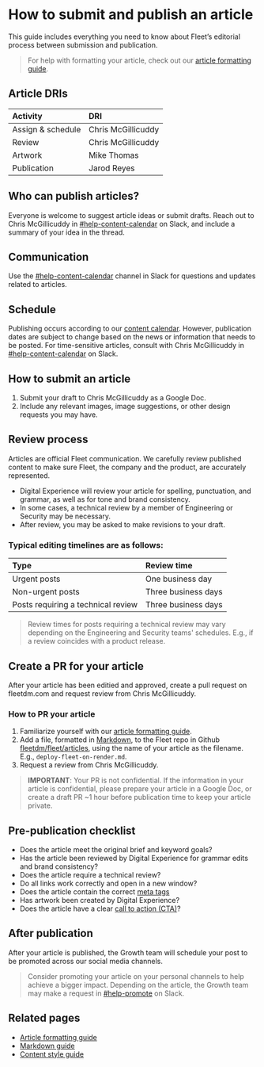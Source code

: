 # How to submit and publish an article

This guide includes everything you need to know about Fleet’s editorial process between submission and publication.

> For help with formatting your article, check out our [article formatting guide](./article-formatting-guide).

## Article DRIs

| Activity | DRI |
|:---------|:----|
| Assign & schedule | Chris McGillicuddy |
| Review | Chris McGillicuddy |
| Artwork | Mike Thomas |
| Publication | Jarod Reyes |

## Who can publish articles?

Everyone is welcome to suggest article ideas or submit drafts. Reach out to Chris McGillicuddy in [#help-content-calendar](https://fleetdm.slack.com/archives/C03PH3BBVSM) on Slack, and include a summary of your idea in the thread.

## Communication

Use the [#help-content-calendar](https://fleetdm.slack.com/archives/C03PH3BBVSM) channel in Slack for questions and updates related to articles.

## Schedule

Publishing occurs according to our [content calendar](https://docs.google.com/spreadsheets/d/1IzpoIfTc7cqc9g8w20fQfap3GFcrqgOaiPrpCkowcvA/edit?usp=sharing). However, publication dates are subject to change based on the news or information that needs to be posted. For time-sensitive articles, consult with Chris McGillicuddy in [#help-content-calendar](https://fleetdm.slack.com/archives/C03PH3BBVSM) on Slack.

## How to submit an article

1. Submit your draft to Chris McGillicuddy as a Google Doc. 
2. Include any relevant images, image suggestions, or other design requests you may have.

## Review process

Articles are official Fleet communication. We carefully review published content to make sure Fleet, the company and the product, are accurately represented.

- Digital Experience will review your article for spelling, punctuation, and grammar, as well as for tone and brand consistency. 
- In some cases, a technical review by a member of Engineering or Security may be necessary. 
- After review, you may be asked to make revisions to your draft.

### Typical editing timelines are as follows:

| Type | Review time |
|:-----|:------------|
| Urgent posts |One business day |
| Non-urgent posts | Three business days | 
| Posts requiring a technical review | Three business days |

> Review times for posts requiring a technical review may vary depending on the Engineering and Security teams' schedules. E.g., if a review coincides with a product release.

## Create a PR for your article

After your article has been editied and approved, create a pull request on fleetdm.com and request review from Chris McGillicuddy.

### How to PR your article   

1. Familiarize yourself with our [article formatting guide](./article-formatting-guide).
2. Add a file, formatted in [Markdown](./markdown-guide), to the Fleet repo in Github [fleetdm/fleet/articles](https://github.com/fleetdm/fleet/tree/main/articles), using the name of your article as the filename. E.g., `deploy-fleet-on-render.md`.
3. Request a review from Chris McGillicuddy. 

> **IMPORTANT**: Your PR is not confidential. If the information in your article is confidential, please prepare your article in a Google Doc, or create a draft PR ~1 hour before publication time to keep your article private.

## Pre-publication checklist

- Does the article meet the original brief and keyword goals?
- Has the article been reviewed by Digital Experience for grammar edits and brand consistency?
- Does the article require a technical review?
- Do all links work correctly and open in a new window?
- Does the article contain the correct [meta tags](./article-formatting-guide.md#meta-tags)
- Has artwork been created by Digital Experience?
- Does the article have a clear [call to action (CTA)](./article-formatting-guide.md#customizable-cta)?

## After publication

After your article is published, the Growth team will schedule your post to be promoted across our social media channels.

> Consider promoting your article on your personal channels to help achieve a bigger impact. Depending on the article, the Growth team may make a request in [#help-promote](https://fleetdm.slack.com/archives/C026W5TC10V) on Slack.

## Related pages
- [Article formatting guide](./article-formatting-guide)
- [Markdown guide](./markdown-guide)
- [Content style guide](./content-style-guide)

<meta name="maintainedBy" value="chris-mcgillicuddy">
<meta name="title" value="How to submit and publish an article">
